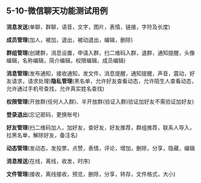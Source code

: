 ## 5-10-微信聊天功能测试用例

**消息发送**(单聊，群聊，语音，文字，图片，表情，链接，字符及长度)

**成员管理**(加人，被加，退出，被动退出，编辑，删除)

**群组管理**(创建群，消息设置，申请入群，扫二维码入群，退群，通知提醒，头像编辑，名称编辑，简介编辑，权限编辑，成员编辑)

**消息管理**(发布通知，接收通知，发文件，消息提醒，通知提醒，声音，震动，好友请求，请求处理)**隐私管理**(黑名单，允许好友查看动态，允许陌生人查看动态，允许通过手机号查找，允许真实姓名查找)

**权限管理**(开放群(任何人入群)、半开放群(验证入群)验证加好友不需验证加好友)

**登录退出**(忘记密码，更换账号)

**好友管理**(扫二维码加人，加好友，查好友，好友推荐，群组推荐，联系人导入，拉黑名单，解除好友，备注名)

**动态管理**(发动态，发投票，点赞，表情，评论，增加，删除，分享，隐藏，编辑

**消息推送**(在线，离线，收发，时序)

**文件管理**(接收，离线接收，预览，删除，分享，转存，文件格式，大小)
